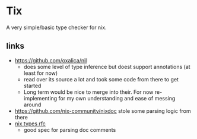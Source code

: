 # Tix

A very simple/basic type checker for nix.



## links
- https://github.com/oxalica/nil
  - does some level of type inference but doest support annotations (at least for now)
  - read over its source a lot and took some code from there to get started
  - Long term would be nice to merge into their. For now re-implementing for my own understanding and ease of messing around
- https://github.com/nix-community/nixdoc stole some parsing logic from there
- [nix types rfc](https://github.com/hsjobeki/nix-types/blob/main/docs/README.md#nix-types-rfc-draft)
  - good spec for parsing doc comments